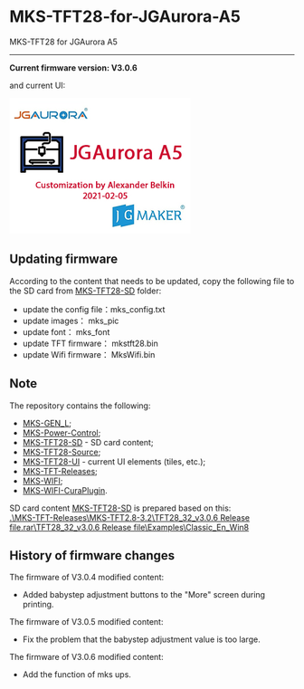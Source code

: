 # MKS-TFT28-for-JGAurora-A5
MKS-TFT28 for JGAurora A5

- - -

**Current firmware version: V3.0.6**

and current UI:

![MKS-TFT28-LOGO.jpg](https://github.com/frolbel/MKS-TFT28-for-JGAurora-A5/blob/main/MKS-TFT28-UI/MY-WIN8-Tiles/MKS-TFT28-LOGO.jpg)


## Updating firmware

According to the content that needs to be updated, copy the following file to the SD card from [MKS-TFT28-SD](https://github.com/frolbel/MKS-TFT28-for-JGAurora-A5/tree/main/MKS-TFT28-SD) folder:

- update the config file：mks_config.txt  
- update images：         mks_pic  
- update font：           mks_font  
- update TFT firmware：   mkstft28.bin  
- update Wifi firmware：  MksWifi.bin  

## Note

The repository contains the following:

- [MKS-GEN_L](https://github.com/makerbase-mks/MKS-GEN_L/tree/87f95dc5099278dc6b025fe3fcc2ff7f64c200f2);  
- [MKS-Power-Control](https://github.com/makerbase-mks/MKS-Power-Control/tree/57d559e5fd70b217e29de253b9fcf71db54e3478);  
- [MKS-TFT28-SD](https://github.com/frolbel/MKS-TFT28-for-JGAurora-A5/tree/main/MKS-TFT28-SD) - SD card content;  
- [MKS-TFT28-Source](https://github.com/makerbase-mks/MKS-TFT28-32-Firmware/tree/e00edf58c4442d24cfb39119bd5cc32b5575ffb1);  
- [MKS-TFT28-UI](https://github.com/frolbel/MKS-TFT28-for-JGAurora-A5/tree/main/MKS-TFT28-UI) - current UI elements (tiles, etc.);  
- [MKS-TFT-Releases](https://github.com/makerbase-mks/MKS-TFT/tree/eed5a6e1aae4564181d53524c7f54a56a7cdc777);  
- [MKS-WIFI](https://github.com/makerbase-mks/MKS-WIFI/tree/fc1e671eb5e11ab2283b81980bd70c745e7f08f4);  
- [MKS-WIFI-CuraPlugin](https://github.com/makerbase-mks/mks-wifi-plugin/tree/87df6145129c39b1a1a4725bc33b44591b60314f).  

SD card content [MKS-TFT28-SD](https://github.com/frolbel/MKS-TFT28-for-JGAurora-A5/tree/main/MKS-TFT28-SD) is prepared based on this:  
[.\MKS-TFT-Releases\MKS-TFT2.8-3.2\TFT28_32_v3.0.6 Release file.rar\TFT28_32_v3.0.6 Release file\Examples\Classic_En_Win8](https://raw.githubusercontent.com/makerbase-mks/MKS-TFT/eed5a6e1aae4564181d53524c7f54a56a7cdc777/MKS-TFT2.8-3.2/TFT28_32_v3.0.6%20Release%20file.rar)

## History of firmware changes

The firmware of V3.0.4 modified content:
- Added babystep adjustment buttons to the "More" screen during printing.

The firmware of V3.0.5 modified content:
- Fix the problem that the babystep adjustment value is too large.

The firmware of V3.0.6 modified content:
- Add the function of mks ups.
